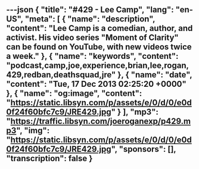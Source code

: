---json
{
  "title": "#429 - Lee Camp",
  "lang": "en-US",
  "meta": [
    {
      "name": "description",
      "content": "Lee Camp is a comedian, author, and activist. His video series \"Moment of Clarity\" can be found on YouTube, with new videos twice a week."
    },
    {
      "name": "keywords",
      "content": "podcast,camp,joe,experience,brian,lee,rogan,429,redban,deathsquad,jre"
    },
    {
      "name": "date",
      "content": "Tue, 17 Dec 2013 02:25:20 +0000"
    },
    {
      "name": "og:image",
      "content": "https://static.libsyn.com/p/assets/e/0/d/0/e0d0f24f60bfc7c9/JRE429.jpg"
    }
  ],
  "mp3": "https://traffic.libsyn.com/joeroganexp/p429.mp3",
  "img": "https://static.libsyn.com/p/assets/e/0/d/0/e0d0f24f60bfc7c9/JRE429.jpg",
  "sponsors": [],
  "transcription": false
}
---
<episode-header />

<timemark seconds="0" />

<transcribe-call-to-action />

<episode-footer />